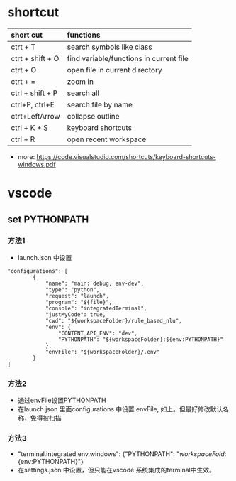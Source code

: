 # shortcut

| short cut        | functions                               |
| :--------------- | :-------------------------------------- |
| ctrt + T         | search symbols like class               |
| ctrt + shift + O | find variable/functions in current file |
| ctrt + O         | open file in current directory          |
| ctrt + =         | zoom in                                 |
| ctrl + shift + P | search all                              |
| ctrl+P, ctrl+E   | search file by name                     |
| ctrt+LeftArrow   | collapse outline                        |
| ctrl + K + S     | keyboard shortcuts                      |
| ctrl + R         | open recent workspace                   |

- more: https://code.visualstudio.com/shortcuts/keyboard-shortcuts-windows.pdf


# vscode

## set PYTHONPATH

### 方法1

- launch.json 中设置

```
"configurations": [
        {
            "name": "main: debug, env-dev",
            "type": "python",
            "request": "launch",
            "program": "${file}",
            "console": "integratedTerminal",
            "justMyCode": true,
            "cwd": "${workspaceFolder}/rule_based_nlu",
            "env": {
                "CONTENT_API_ENV": "dev",
                "PYTHONPATH": "${workspaceFolder}:${env:PYTHONPATH}"
            },
            "envFile": "${workspaceFolder}/.env"
        }
]
```

### 方法2

- 通过envFile设置PYTHONPATH
- 在launch.json 里面configurations 中设置 envFile, 如上。但最好修改默认名称，免得被扫描

### 方法3

- "terminal.integrated.env.windows": {"PYTHONPATH": "${workspaceFold}:${env:PYTHONPATH}"}
- 在settings.json 中设置，但只能在vscode 系统集成的terminal中生效。